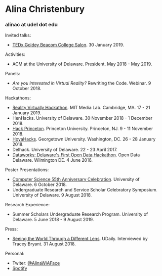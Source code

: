 # Alina Christenbury

### alinac at udel dot edu

Invited talks:
* [TEDx Goldey Beacom College Salon](https://www.ted.com/tedx/events/32155). 30 January 2019.

Activities:
* ACM at the University of Delaware. President. May 2018 - May 2019.

Panels:
* *Are you interested in Virtual Reality?* Rewriting the Code. Webinar. 9 October 2018.

Hackathons:
* [Reality Virtually Hackathon](https://realityvirtuallyhack.com/). MIT Media Lab. Cambridge, MA. 17 - 21 January 2019.
* HenHacks. University of Delaware. 30 November 2018 - 1 December 2018.
* [Hack Princeton](https://hackprinceton.com/). Princeton University. Princeton, NJ. 9 - 11 November 2018.
* [HoyaHacks](http://www.hoyahacks.com/). Georgetown University. Washington, DC. 26 - 28 January 2018.
* Delhack. University of Delaware. 22 - 23 April 2017.
* [Dataworks: Delaware's First Open Data Hackathon](https://www.hackathon.com/event/dataworks--delawares-first-open-data-hackathon-24040563974). Open Data Delaware. Wilmington DE. 4 June 2016.

Poster Presentations:
* [Computer Science 55th Anniversary Celebration](https://www.cis.udel.edu/55th-anniversary-celebration/). University of Delaware. 6 October 2018.
* Undergraduate Research and Service Scholar Celebratory Symposium. University of Delaware. 9 August 2018.

Research Experience:
* Summer Scholars Undergraduate Research Program. University of Delaware. 5 June 2018 - 9 August 2019.

Press:
* [Seeing the World Through a Different Lens](https://www.udel.edu/udaily/2018/august/alina-christenbury-virtual-reality-summer-research/). UDaily. Interviewed by Tracey Bryant. 31 August 2018.

Personal:
* Twiter: [@AlinaWiAFace](https://twitter.com/AlinaWithAFace)
* [Spotify](https://open.spotify.com/user/12144301021)

